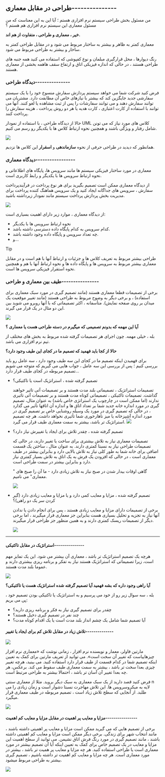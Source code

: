 ## طراحی در مقابل معماری---------------

من مسئول بخش طراحی سیستم نرم افزاری هستم ؛ آیا این به این معناست که من مسئول معماری این سیستم نرم افزاری هم هستم ؟

**خیر ، معماری و طراحی ، متفاوت از هم اند.**

معماری کمتر به ظاهر و بیشتر به ساختار مربوط می شود و در مقابل طراحی کمتر به ساخار و بیشتر به طراحی مربوط می شود.

رنگ دیوارها ، محل قرارگیری مبلمان و نوع کفپوشی که استفاده می کنید همه جنبه های طراحی هستند ، در حالی که اندازه فیزیکی اتاق و ارتفاع سقف هاهمه بخشی از معماری هستند.

### دیدگاه طراحی---------------

فرض کنید شرکت شما می خواهد سیستم پردازش سفارش منسوخ خود را با یک سیستم سفارشی جدید جایگزین کند که بیشتر با نیازهای خاص آن مطابقت دارد. مشتریان می توانند سفارش دهند و می توانند سفارشات را پس از ثبت مشاهده یا لغو کنند. آنها می توانند با استفاده از کارت اعتباری ، کارت هدیه یا هر دو روش پرداخت ، هزینه سفارش را پرداخت کنند.

حالا از دیدگاه طراحی ، با استفاده از نمودار UML کلاس های مورد نیاز که می تونن شامل رفتار و ویژگی باشند و همچنین نحوه ارتباط کلاس ها با یکدیگر رو رسم می کنیم.

![](./Images/Pasted%20image%2020240321125135.png)

همانطور که دیدید در طراحی حرفی از نحوه **سازماندهی** و **اسقرار** این کلاس ها نزدیم.

### دیدگاه معماری-----------------

معماری در مورد ساختار فیزیکی سیستم ها مانند سرویس ها، پایگاه های اطلاعاتی و نحوه ارتباط سرویس ها با یکدیگر و رابط کاربری است.

از دیدگاه معماری ممکن است تصمیم بگیرید برای هر نوع پرداخت در فرآیندپرداخت سفارش ، سرویس های جداگانه ایجاد کنید و یک سرویس هماهنگ کننده پرداخت برای مدیریت بخش پردازش پرداخت سیستم مانند نمودار زیرداشته باشید.

![](./Images/Pasted%20image%2020240321125722.png)

از دیدگاه معماری ، موارد زیر دارای اهمیت بسیاری است:
- نحوه ارتباط سرویس ها با یکدیگر
- کدام سرویس به کدام پایگاه داده دسترسی داشته باشد.
- چه تعداد سرویس و پایگاه داده وجود داشته باشد.
- و...

>[!tip]
>طراحی بیشتر مربوط به تعریف کلاس ها و جزئیات و ارتباط آنها با هم است و در مقابل معماری بیشتر مربوط به سرویس ها و پایگاه داده ها و نحوه ارتباط آنها با هم و همچنین نحوه استقرار فیزیکی سرویس ها است.

### طیف بین معماری و طراحی----------------

برخی از تصمیمات قطعا معماری هستند (مانند تصمیم گیری در مورد سبک معماری برای استفاده) ، و برخی دیگر به وضوح مربوط به طراحی هستند (مانند تغییر موقعیت یک میدان بر روی صفحه نمایش). متأسفانه ، اکثر تصمیماتی که با آنها روبرو می شوید بین این دو مثال در یک قرار می گیرند.

![](./Images/Pasted%20image%2020240321130328.png)

**آیا این مهمه که بدونم تصمیمی که میگیرم در دسته طراحی هست یا معماری ؟**

بله ، خیلی مهمه. چون اجرای هر تصمیمات گرفته شده مربوط به بخش های مختلف از تیم نرم افزاری می باشد.

**حالا از کجا باید فهمید که تصمیم ما در کجای این طیف وجود دارد؟**

برای فهمیدن اینکه تصمیم ما در کجای این سه طیف وجود دارد ، سه عامل رو باید بررسی کنیم ؛ پس از بررسی این سه عامل ، جواب هایی می گیریم که متوجه می شویم تصمیم مربوطه در کجای طیف قرار دارد...

- تصمیم گرفته شده ، استراتژیک است یا تاکتیکی؟
  
  تصمیمات استراتژیک ، تصمیماتی بلند مدت هستند و بر تصمیمات آتی تاثیر خواهند گذاشت.
  تصمیمات تاکتیکی ، تصمیماتی کوتاه مدت هستند و بر تصمیمات آتی تاثیری ندارند (اما ممکن است در چارچوب یک استراتژی خاص باشد)
   به عنوان مثال، تصمیم گیری در مورد اندازه خانه جدید شما بر تعداد اتاق ها و اندازه آن اتاقها تأثیر می گذارد ، در حالی که تصمیم گیری در مورد یک وسیله روشنایی خاص بر تصمیم گیری در مورد اندازه آشپزخانه یا میز ناهارخوری شما تأثیری نخواهد داشت. هر چه تصمیم استراتژیک تر باشد، بیشتر به سمت معماری طیف قرار می گیرد.
   ![](./Images/Pasted%20image%2020240321131854.png)

- تصمیم گرفته شده ، چقدر تلاش برای ایجاد یا تغییرش نیاز دارد؟
  
  تصمیمات معماری نیاز به تلاش بیشتری برای ساخت یا تغییر دارند، در حالی که تصمیمات طراحی نیاز به نسبتا کمتری دارند. به عنوان مثال ، ساختن یک قسمت اضافی برای خانه شما به طور کلی نیاز به تلاش بالایی دارد و بنابراین بیشتر در طیف معماری است ، در حالی که افزودن یک فرش به یک اتاق به تلاش بسیار کمتری نیاز دارد و بنابراین بیشتر در سمت طراحی است.
  
  گاهی اوقات بیدار شدن در صبح نیاز به تلاش زیادی دارد - ما آن را صبح های " معماری" می نامیم.
  
  ![](./Images/Pasted%20image%2020240321132236.png)
  
- تصمیم گرفته شده ، مزایا و معایب کمی دارد و یا مزایا و معایب زیادی دارد (گیر کردن سر یک دو راهی)؟
  
  برخی از تصمیمات دارای مزایا و معایب زیادی هستند ، پس برای انجام دادن یا ندادن آنها نیاز به تجزیه و تحلیل بسیاری هست بنابراین جز معماری قرار میگیرند ، اما برخی دیگر از تصمیمات ریسک کمتری دارند و به همین منظور جز طراحی قرار میگیرند.
  
  ![](./Images/Pasted%20image%2020240321132755.png)

---

#### استراتژیک در مقابل تاکتیکی---------------

هرچه یک تصمیم استراتژیک تر باشد ، معماری آن بیشتر می شود. این یک تمایز مهم است، زیرا تصمیماتی که استراتژیک هستند نیاز به تفکر و برنامه ریزی بیشتری دارند و عموما بلند مدت هستند.

![](./Images/Pasted%20image%2020240321133309.png)

**آیا راهی وجود داره که بشه فهمید آیا تصمیم گرفته شده استراتژیک هست یا تاکتیکی؟**

بله ، سه سوال زیر رو از خود می پرسیم و به استراتژیک یا تاکتیکی بودن تصمیم خود ، پی می بریم:

- چقدر برای تصمیم گیری نیاز به فکر و برنامه ریزی دارید؟
- چند نفر در تصمیم گیری دخیل هستند؟
- آیا تصمیم شما شامل یک چشم انداز بلند مدت است یا یک اقدام کوتاه مدت؟


#### تلاش زیاد در مقابل تلاش کم برای ایجاد یا تغییر--------------

![](./Images/Pasted%20image%2020240321134107.png)

مارتین فاولر،  معمار و نویسنده نرم افزار ، زمانی نوشت که «معماری نرم افزار چیزهاییاست که تغییر آن سخت است». می توانید از تعریف مارتین برای کمک به تعیین اینکه تصمیم شما در کدام قسمت از طیف قرار دارد استفاده کنید. می بینید، هرچه تغییر چیزی بعدا سخت تر باشد ، بیشتر به سمت معماری طیف سقوط می کند. برعکس، هر چه بعدا تغییر آن آسان تر باشد ، احتمالا بیشتر به طراحی مرتبط است.

فرض کنید قصد دارید از یک سبک معماری به سبک دیگر بروید. مثلا از معماری سنتی n لایه به میکروسرویس ها. این تلاش مهاجرت نسبتا دشوار است و زمان زیادی را می طلبد. از آنجایی که سطح تلاش زیاد است ، تصمیم مربوطه در طیف معماری قرار میگیرد.

![](./Images/Pasted%20image%2020240321134343.png)

#### مزایا و معایب پر اهمیت در مقابل مزایا و معایب کم اهمیت----------------

برخی از تصمیم هایی که می گیرید ممکن است مزایا و معایب پر اهمیتی داشته باشند ، مانند انتخاب شهر برای زندگی. برخی دیگر ممکن است مزایا و معایب کم اهمیتی داشته باشند ، مانند تصمیم گیری در مورد رنگ فرش اتاق نشیمن. می توانید از سطح اهمیت این مزایا و معایب در یک تصمیم خاص برای کمک به تعیین اینکه آیا آن تصمیم بیشتر در مورد معماری است یا طراحی استفاده کنید. هر چه مزایا و معایب پر همیت تر باشد ، بیشتر در مورد معماری است. هر چه مزایا و معایب کم اهمیت تر داشته باشیم ، تصمیم گیری بیشتر به طراحی مربوط میشود.

![](./Images/Pasted%20image%2020240321134915.png)


